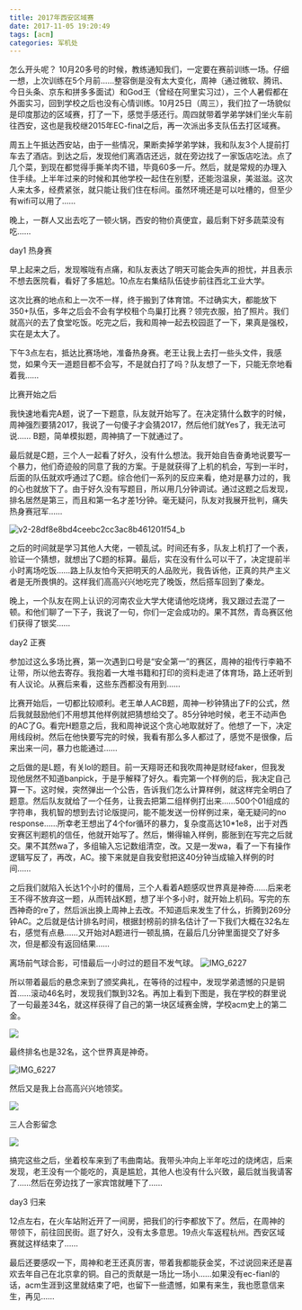 ```yaml
---
title: 2017年西安区域赛
date: 2017-11-05 19:20:49
tags: [acm]
categories: 军机处
---
```


怎么开头呢？
10月20多号的时候，教练通知我们，一定要在赛前训练一场。仔细一想，上次训练在5个月前……整容倒是没有太大变化，周神（通过微软、腾讯、今日头条、京东和拼多多面试）和God王（曾经在阿里实习过），三个人暑假都在外面实习，回到学校之后也没有心情训练。10月25日（周三），我们拉了一场貌似是印度那边的区域赛，打了一下，感觉手感还行。周四就带着学弟学妹们坐火车前往西安，这也是我校继2015年EC-final之后，再一次派出多支队伍去打区域赛。

周五上午抵达西安站，由于一些情况，果断卖掉学弟学妹，我和队友3个人提前打车去了酒店。到达之后，发现他们离酒店还远，就在旁边找了一家饭店吃法。点了几个菜，到现在都觉得手撕羊肉不错，毕竟60多一斤。然后，就是常规的办理入住手续。上半年过来的时候和其他学校一起住在别墅，还能泡温泉，美滋滋。这次人来太多，经费紧张，就只能让我们住在标间。虽然环境还是可以吐槽的，但至少有wifi可以用了……

晚上，一群人又出去吃了一顿火锅，西安的物价真便宜，最后剩下好多蔬菜没有吃……

day1 热身赛

早上起来之后，发现喉咙有点痛，和队友表达了明天可能会失声的担忧，并且表示不想去医院看，看好了多尴尬。10点左右集结队伍徒步前往西北工业大学。

这次比赛的地点和上一次不一样，终于搬到了体育馆。不过确实大，都能放下350+队伍，多年之后会不会有学校租个鸟巢打比赛？领完衣服，拍了照片。我们就高兴的去了食堂吃饭。吃完之后，我和周神一起去校园逛了一下，果真是强校，实在是太大了。

下午3点左右，抵达比赛场地，准备热身赛。老王让我上去打一些头文件，我感觉，如果今天一道题目都不会写，不是就白打了吗？队友想了一下，只能无奈地看着我……

比赛开始之后

我快速地看完A题，说了一下题意，队友就开始写了。在决定猜什么数字的时候，周神强烈要猜2017，我说了一句傻子才会猜2017，然后他们就Yes了，我无法可说……
B题，简单模拟题，周神搞了一下就通过了。

最后就是C题，三个人一起看了好久，没有什么想法。我开始自告奋勇地说要写一个暴力，他们奇迹般的同意了我的方案。于是就获得了上机的机会，写到一半时，后面的队伍就欢呼通过了C题。综合他们一系列的反应来看，绝对是暴力过的，我的心也就放下了。由于好久没有写题目，所以用几分钟调试。通过这题之后发现，排名居然是第三，而且和第一名才差1分钟。毫无疑问，队友对我展开批判，痛失热身赛冠军……

![v2-28df8e8bd4ceebc2cc3ac8b461201f54_b](/file/v2-28df8e8bd4ceebc2cc3ac8b461201f54_b.jpg)

之后的时间就是学习其他人大佬，一顿乱试。时间还有多，队友上机打了一个表，验证一个猜想，就想出了C题的标算。最后，实在没有什么可以干了，决定提前半小时离场吃饭……路上队友怕今天把明天的人品败光，我告诉他，正真的共产主义者是无所畏惧的。这样我们高高兴兴地吃完了晚饭，然后搭车回到了秦龙。

晚上，一个队友在网上认识的河南农业大学大佬请他吃烧烤，我又跟过去混了一顿。和他们聊了一下子，我说了一句，你们一定会成功的。果不其然，青岛赛区他们获得了银奖……

day2 正赛

参加过这么多场比赛，第一次遇到口号是“安全第一”的赛区，周神的祖传行李箱不让带，所以他去寄存。我抱着一大堆书籍和打印的资料走进了体育场，路上还听到有人议论。从赛后来看，这些东西都没有用到……

比赛开始后，一切都比较顺利。老王单人ACB题，周神一秒钟猜出了F的公式，然后我就鼓励他们不用想其他样例就把猜想给交了。85分钟地时候，老王不动声色的AC了G。看完H题意之后，我和周神说这个贪心地取就好了。他想了一下，决定用线段树。然后在他快要写完的时候，我看有那么多人都过了，感觉不是很像，后来出来一问，暴力也能通过……

之后做的是L题，有关lol的题目。前一天翔哥还和我吹周神是财经faker，但我发现他居然不知道banpick，于是乎解释了好久。看完第一个样例的后，我决定自己算一下。这时候，突然弹出一个公告，告诉我们怎么计算样例，就这样完全明白了题意。然后队友就给了一个任务，让我去把第二组样例打出来……500个01组成的字符串，我机智的想到去讨论版提问，能不能发送一份样例过来，毫无疑问的no response……所幸老王想出了4个for循环的暴力，复杂度高达10*1e8，出于对西安赛区判题机的信任，他就开始写了。然后，懒得输入样例，膨胀到在写完之后就交。果不其然wa了，多组输入忘记数组清空，改。又是一发wa，看了一下有操作逻辑写反了，再改，AC。接下来就是自我安慰把这40分钟当成输入样例的时间……

之后我们就陷入长达1个小时的僵局，三个人看着A题感叹世界真是神奇……后来老王不得不放弃这一题，从而转战K题，想了半个多小时，就开始上机码。写完的东西神奇的re了，然后派出换上周神上去改。不知道后来发生了什么，折腾到269分钟AC。之后就是估计排名时间，根据封榜前的排名估计了一下我们大概在32名左右，感觉有点悬……又开始对A题进行一顿乱搞，在最后几分钟里面提交了好多次，但是都没有返回结果……

离场前气球合影，可惜最后一小时过的题目不发气球。
![IMG_6227](/file/IMG_6227.JPG)

所以带着最后的悬念来到了颁奖典礼，在等待的过程中，发现学弟遗憾的只是铜首……滚动46名时，发现我们飘到32名。再加上看到下图是，我在学校的群里说了一句最差34名，就这样获得了自己的第一块区域赛金牌，学校acm史上的第二金。

![](/file/15098883232922.jpg)

最终排名也是32名，这个世界真是神奇。

![IMG_6227](/file/15098883805024.jpg)

然后又是我上台高高兴兴地领奖。

![](/file/15098884634419.jpg)

三人合影留念

![](/file/15098885107468.jpg)

搞完这些之后，坐着校车来到了韦曲南站。我带头冲向上半年吃过的烧烤店，后来发现，老王没有一个能吃的，真是尴尬，其他人也没有什么兴致，最后就当我请客了……然后在旁边找了一家宾馆就睡下了……

day3 归来

12点左右，在火车站附近开了一间房，把我们的行李都放下了。然后，在周神的带领下，前往回民街。逛了好久，没有太多意思。19点火车返程杭州。西安区域赛就这样结束了……

最后还要感叹一下，周神和老王还真厉害，带着我都能获金奖，不过说回来还是喜欢去年自己在北京拿的铜。自己的贡献是一场比一场小……如果没有ec-fianl的话，acm生涯到这里就结束了吧，也留下一些遗憾，如果有来生，我也愿意信来生，再见……






